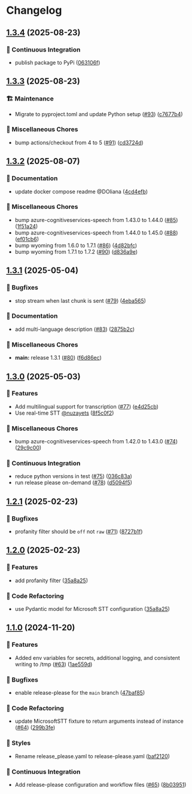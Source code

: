 # Changelog

## [1.3.4](https://github.com/hugobloem/wyoming-microsoft-stt/compare/v1.3.3...v1.3.4) (2025-08-23)


### 👷 Continuous Integration

* publish package to PyPi ([063106f](https://github.com/hugobloem/wyoming-microsoft-stt/commit/063106f1ab904ffaa04ea80191b3f36311f225e7))

## [1.3.3](https://github.com/hugobloem/wyoming-microsoft-stt/compare/v1.3.2...v1.3.3) (2025-08-23)


### 🏗️ Maintenance

* Migrate to pyproject.toml and update Python setup ([#93](https://github.com/hugobloem/wyoming-microsoft-stt/issues/93)) ([c7677b4](https://github.com/hugobloem/wyoming-microsoft-stt/commit/c7677b4e8bd500ef1e3e2f1de274b979a27a0ce5))


### 🔧 Miscellaneous Chores

* bump actions/checkout from 4 to 5 ([#91](https://github.com/hugobloem/wyoming-microsoft-stt/issues/91)) ([cd3724d](https://github.com/hugobloem/wyoming-microsoft-stt/commit/cd3724d024a1452f7f3b833623be980e62db14fd))

## [1.3.2](https://github.com/hugobloem/wyoming-microsoft-stt/compare/v1.3.1...v1.3.2) (2025-08-07)


### 📝 Documentation

* update docker compose readme @DOliana ([4cd4efb](https://github.com/hugobloem/wyoming-microsoft-stt/commit/4cd4efb5e3c38e8670568fc6b69807342027458e))


### 🔧 Miscellaneous Chores

* bump azure-cognitiveservices-speech from 1.43.0 to 1.44.0 ([#85](https://github.com/hugobloem/wyoming-microsoft-stt/issues/85)) ([1f51a24](https://github.com/hugobloem/wyoming-microsoft-stt/commit/1f51a2446287f54e076695fd55c01c94897448d1))
* bump azure-cognitiveservices-speech from 1.44.0 to 1.45.0 ([#88](https://github.com/hugobloem/wyoming-microsoft-stt/issues/88)) ([ef01cb6](https://github.com/hugobloem/wyoming-microsoft-stt/commit/ef01cb6e354fe5f9b4112f4efa0e0ed197b54b52))
* bump wyoming from 1.6.0 to 1.7.1 ([#86](https://github.com/hugobloem/wyoming-microsoft-stt/issues/86)) ([4d82bfc](https://github.com/hugobloem/wyoming-microsoft-stt/commit/4d82bfc24b9d0a7735a213ec74eee00708b49848))
* bump wyoming from 1.7.1 to 1.7.2 ([#90](https://github.com/hugobloem/wyoming-microsoft-stt/issues/90)) ([d836a9e](https://github.com/hugobloem/wyoming-microsoft-stt/commit/d836a9e79fb4b3d794c915df90c071559ad74b04))

## [1.3.1](https://github.com/hugobloem/wyoming-microsoft-stt/compare/v1.3.0...v1.3.1) (2025-05-04)


### 🐛 Bugfixes

* stop stream when last chunk is sent ([#79](https://github.com/hugobloem/wyoming-microsoft-stt/issues/79)) ([4eba565](https://github.com/hugobloem/wyoming-microsoft-stt/commit/4eba5650fa92bb9cc3e7448617412cd82ed861b4))


### 📝 Documentation

* add multi-language description ([#83](https://github.com/hugobloem/wyoming-microsoft-stt/issues/83)) ([2875b2c](https://github.com/hugobloem/wyoming-microsoft-stt/commit/2875b2ccce2db734572f8cd890488d588d6c17c8))


### 🔧 Miscellaneous Chores

* **main:** release 1.3.1 ([#80](https://github.com/hugobloem/wyoming-microsoft-stt/issues/80)) ([f6d86ec](https://github.com/hugobloem/wyoming-microsoft-stt/commit/f6d86ec043422cb3444f53832a5e92bf5378c801))

## [1.3.0](https://github.com/hugobloem/wyoming-microsoft-stt/compare/v1.2.1...v1.3.0) (2025-05-03)


### 🚀 Features

* Add multilingual support for transcription ([#77](https://github.com/hugobloem/wyoming-microsoft-stt/issues/77)) ([e4d25cb](https://github.com/hugobloem/wyoming-microsoft-stt/commit/e4d25cb8223852faff476a540db9709a654b31c1))
* Use real-time STT [@nuzayets](https://github.com/nuzayets) ([8f5c0f2](https://github.com/hugobloem/wyoming-microsoft-stt/commit/8f5c0f2c37e97e13ba9fe190a6ada86a6acff4cd))


### 🔧 Miscellaneous Chores

* bump azure-cognitiveservices-speech from 1.42.0 to 1.43.0 ([#74](https://github.com/hugobloem/wyoming-microsoft-stt/issues/74)) ([29c9c00](https://github.com/hugobloem/wyoming-microsoft-stt/commit/29c9c00af63e65dc467a796de4d570905cf74184))


### 👷 Continuous Integration

* reduce python versions in test ([#75](https://github.com/hugobloem/wyoming-microsoft-stt/issues/75)) ([036c83a](https://github.com/hugobloem/wyoming-microsoft-stt/commit/036c83a6515bb075a606183b3e0922b463ee0d1e))
* run release please on-demand ([#78](https://github.com/hugobloem/wyoming-microsoft-stt/issues/78)) ([d5094f5](https://github.com/hugobloem/wyoming-microsoft-stt/commit/d5094f58b6996087b448f854225b48c0bd3abecc))

## [1.2.1](https://github.com/hugobloem/wyoming-microsoft-stt/compare/v1.2.0...v1.2.1) (2025-02-23)


### 🐛 Bugfixes

* profanity filter should be `off` not `raw` ([#71](https://github.com/hugobloem/wyoming-microsoft-stt/issues/71)) ([8727b1f](https://github.com/hugobloem/wyoming-microsoft-stt/commit/8727b1fa06a58d239a341c59be3f8db5a101c8c9))

## [1.2.0](https://github.com/hugobloem/wyoming-microsoft-stt/compare/v1.1.0...v1.2.0) (2025-02-23)


### 🚀 Features

* add profanity filter ([35a8a25](https://github.com/hugobloem/wyoming-microsoft-stt/commit/35a8a251751bf8d0828c3ec9af74ef5dbb621f18))


### 🔨 Code Refactoring

* use Pydantic model for Microsoft STT configuration ([35a8a25](https://github.com/hugobloem/wyoming-microsoft-stt/commit/35a8a251751bf8d0828c3ec9af74ef5dbb621f18))

## [1.1.0](https://github.com/hugobloem/wyoming-microsoft-stt/compare/1.0.7...v1.1.0) (2024-11-20)


### 🚀 Features

* Added env variables for secrets, additional logging, and consistent writing to /tmp ([#63](https://github.com/hugobloem/wyoming-microsoft-stt/issues/63)) ([1ae559d](https://github.com/hugobloem/wyoming-microsoft-stt/commit/1ae559dc4f2d0d29c51f01a281eb38d1c32df9e1))


### 🐛 Bugfixes

* enable release-please for the `main` branch ([47baf85](https://github.com/hugobloem/wyoming-microsoft-stt/commit/47baf851af3789f218f024b527bdf52cc9b039e5))


### 🔨 Code Refactoring

* update MicrosoftSTT fixture to return arguments instead of instance ([#64](https://github.com/hugobloem/wyoming-microsoft-stt/issues/64)) ([299b3fe](https://github.com/hugobloem/wyoming-microsoft-stt/commit/299b3fec41d320a154624b3d9928c4cc4fd68e54))


### 🎨 Styles

* Rename release_please.yaml to release-please.yaml ([baf2120](https://github.com/hugobloem/wyoming-microsoft-stt/commit/baf21200dac953bd6535bd34dbfe6c853af40a59))


### 👷 Continuous Integration

* Add release-please configuration and workflow files ([#65](https://github.com/hugobloem/wyoming-microsoft-stt/issues/65)) ([8b03951](https://github.com/hugobloem/wyoming-microsoft-stt/commit/8b03951732461a7f3ad032c5820a5ec1f48e8e41))
